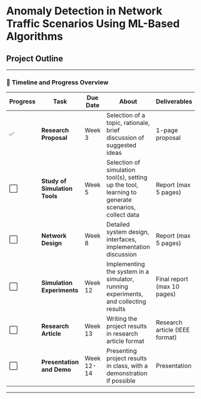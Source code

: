 # Anomaly Detection in Network Traffic Scenarios Using ML-Based Algorithms

## **Project Outline**

---

### 📅 **Timeline and Progress Overview**

| **Progress** | **Task**                      | **Due Date** | **About**                                                                                          | **Deliverables**                     | **Weight** | **Links** |
|--------------|--------------------------------|--------------|----------------------------------------------------------------------------------------------------|--------------------------------------|------------|-----------|
| ✅           | **Research Proposal**          | Week 3       | Selection of a topic, rationale, brief discussion of suggested ideas                               | 1-page proposal                      | 10%        | [View Proposal](https://github.com/cavadibrahimli1/Anomaly-Detection-in-Networks-Traffic-Scenarios-Using-ML-Based-Algorithms/tree/main/1.%20Research%20Proposal) |
| ⬜           | **Study of Simulation Tools**   | Week 5       | Selection of simulation tool(s), setting up the tool, learning to generate scenarios, collect data  | Report (max 5 pages)                 | 10%        | N/A       |
| ⬜           | **Network Design**             | Week 8       | Detailed system design, interfaces, implementation discussion                                      | Report (max 5 pages)                 | 20%        | N/A       |
| ⬜           | **Simulation Experiments**      | Week 12      | Implementing the system in a simulator, running experiments, and collecting results                 | Final report (max 10 pages)          | 20%        | N/A       |
| ⬜           | **Research Article**           | Week 13      | Writing the project results in research article format                                              | Research article (IEEE format)       | 20%        | N/A       |
| ⬜           | **Presentation and Demo**      | Week 12-14   | Presenting project results in class, with a demonstration if possible                              | Presentation                         | 20%        | N/A       |

---


